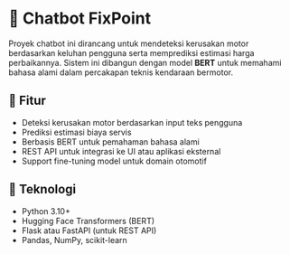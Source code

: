 <h1>🤖 Chatbot FixPoint</h1>
  <p>Proyek chatbot ini dirancang untuk mendeteksi kerusakan motor berdasarkan keluhan pengguna serta memprediksi estimasi harga perbaikannya. Sistem ini dibangun dengan model <strong>BERT</strong> untuk memahami bahasa alami dalam percakapan teknis kendaraan bermotor.</p>

  <h2>🚀 Fitur</h2>
  <ul>
    <li>Deteksi kerusakan motor berdasarkan input teks pengguna</li>
    <li>Prediksi estimasi biaya servis</li>
    <li>Berbasis BERT untuk pemahaman bahasa alami</li>
    <li>REST API untuk integrasi ke UI atau aplikasi eksternal</li>
    <li>Support fine-tuning model untuk domain otomotif</li>
  </ul>

  <h2>🧠 Teknologi</h2>
  <ul>
    <li>Python 3.10+</li>
    <li>Hugging Face Transformers (BERT)</li>
    <li>Flask atau FastAPI (untuk REST API)</li>
    <li>Pandas, NumPy, scikit-learn</li>
  </ul>
